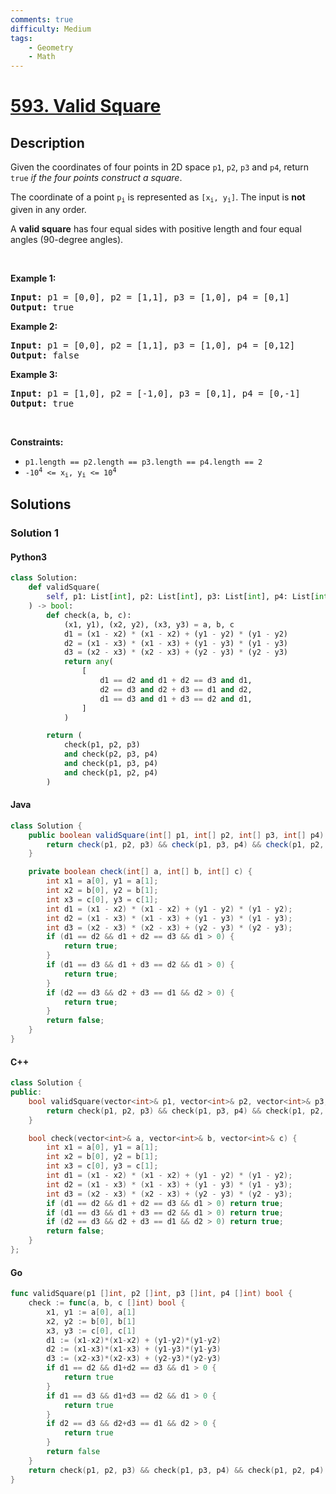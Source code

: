 ```yaml
---
comments: true
difficulty: Medium
tags:
    - Geometry
    - Math
---
```


<!-- problem:start -->

# [593. Valid Square](https://leetcode.com/problems/valid-square)

## Description

<!-- description:start -->

<p>Given the coordinates of four points in 2D space <code>p1</code>, <code>p2</code>, <code>p3</code> and <code>p4</code>, return <code>true</code> <em>if the four points construct a square</em>.</p>

<p>The coordinate of a point <code>p<sub>i</sub></code> is represented as <code>[x<sub>i</sub>, y<sub>i</sub>]</code>. The input is <strong>not</strong> given in any order.</p>

<p>A <strong>valid square</strong> has four equal sides with positive length and four equal angles (90-degree angles).</p>

<p>&nbsp;</p>
<p><strong class="example">Example 1:</strong></p>

<pre>
<strong>Input:</strong> p1 = [0,0], p2 = [1,1], p3 = [1,0], p4 = [0,1]
<strong>Output:</strong> true
</pre>

<p><strong class="example">Example 2:</strong></p>

<pre>
<strong>Input:</strong> p1 = [0,0], p2 = [1,1], p3 = [1,0], p4 = [0,12]
<strong>Output:</strong> false
</pre>

<p><strong class="example">Example 3:</strong></p>

<pre>
<strong>Input:</strong> p1 = [1,0], p2 = [-1,0], p3 = [0,1], p4 = [0,-1]
<strong>Output:</strong> true
</pre>

<p>&nbsp;</p>
<p><strong>Constraints:</strong></p>

<ul>
	<li><code>p1.length == p2.length == p3.length == p4.length == 2</code></li>
	<li><code>-10<sup>4</sup> &lt;= x<sub>i</sub>, y<sub>i</sub> &lt;= 10<sup>4</sup></code></li>
</ul>

<!-- description:end -->

## Solutions

<!-- solution:start -->

### Solution 1

<!-- tabs:start -->

#### Python3

```python
class Solution:
    def validSquare(
        self, p1: List[int], p2: List[int], p3: List[int], p4: List[int]
    ) -> bool:
        def check(a, b, c):
            (x1, y1), (x2, y2), (x3, y3) = a, b, c
            d1 = (x1 - x2) * (x1 - x2) + (y1 - y2) * (y1 - y2)
            d2 = (x1 - x3) * (x1 - x3) + (y1 - y3) * (y1 - y3)
            d3 = (x2 - x3) * (x2 - x3) + (y2 - y3) * (y2 - y3)
            return any(
                [
                    d1 == d2 and d1 + d2 == d3 and d1,
                    d2 == d3 and d2 + d3 == d1 and d2,
                    d1 == d3 and d1 + d3 == d2 and d1,
                ]
            )

        return (
            check(p1, p2, p3)
            and check(p2, p3, p4)
            and check(p1, p3, p4)
            and check(p1, p2, p4)
        )
```

#### Java

```java
class Solution {
    public boolean validSquare(int[] p1, int[] p2, int[] p3, int[] p4) {
        return check(p1, p2, p3) && check(p1, p3, p4) && check(p1, p2, p4) && check(p2, p3, p4);
    }

    private boolean check(int[] a, int[] b, int[] c) {
        int x1 = a[0], y1 = a[1];
        int x2 = b[0], y2 = b[1];
        int x3 = c[0], y3 = c[1];
        int d1 = (x1 - x2) * (x1 - x2) + (y1 - y2) * (y1 - y2);
        int d2 = (x1 - x3) * (x1 - x3) + (y1 - y3) * (y1 - y3);
        int d3 = (x2 - x3) * (x2 - x3) + (y2 - y3) * (y2 - y3);
        if (d1 == d2 && d1 + d2 == d3 && d1 > 0) {
            return true;
        }
        if (d1 == d3 && d1 + d3 == d2 && d1 > 0) {
            return true;
        }
        if (d2 == d3 && d2 + d3 == d1 && d2 > 0) {
            return true;
        }
        return false;
    }
}
```

#### C++

```cpp
class Solution {
public:
    bool validSquare(vector<int>& p1, vector<int>& p2, vector<int>& p3, vector<int>& p4) {
        return check(p1, p2, p3) && check(p1, p3, p4) && check(p1, p2, p4) && check(p2, p3, p4);
    }

    bool check(vector<int>& a, vector<int>& b, vector<int>& c) {
        int x1 = a[0], y1 = a[1];
        int x2 = b[0], y2 = b[1];
        int x3 = c[0], y3 = c[1];
        int d1 = (x1 - x2) * (x1 - x2) + (y1 - y2) * (y1 - y2);
        int d2 = (x1 - x3) * (x1 - x3) + (y1 - y3) * (y1 - y3);
        int d3 = (x2 - x3) * (x2 - x3) + (y2 - y3) * (y2 - y3);
        if (d1 == d2 && d1 + d2 == d3 && d1 > 0) return true;
        if (d1 == d3 && d1 + d3 == d2 && d1 > 0) return true;
        if (d2 == d3 && d2 + d3 == d1 && d2 > 0) return true;
        return false;
    }
};
```

#### Go

```go
func validSquare(p1 []int, p2 []int, p3 []int, p4 []int) bool {
	check := func(a, b, c []int) bool {
		x1, y1 := a[0], a[1]
		x2, y2 := b[0], b[1]
		x3, y3 := c[0], c[1]
		d1 := (x1-x2)*(x1-x2) + (y1-y2)*(y1-y2)
		d2 := (x1-x3)*(x1-x3) + (y1-y3)*(y1-y3)
		d3 := (x2-x3)*(x2-x3) + (y2-y3)*(y2-y3)
		if d1 == d2 && d1+d2 == d3 && d1 > 0 {
			return true
		}
		if d1 == d3 && d1+d3 == d2 && d1 > 0 {
			return true
		}
		if d2 == d3 && d2+d3 == d1 && d2 > 0 {
			return true
		}
		return false
	}
	return check(p1, p2, p3) && check(p1, p3, p4) && check(p1, p2, p4) && check(p2, p3, p4)
}
```

<!-- tabs:end -->

<!-- solution:end -->

<!-- problem:end -->
